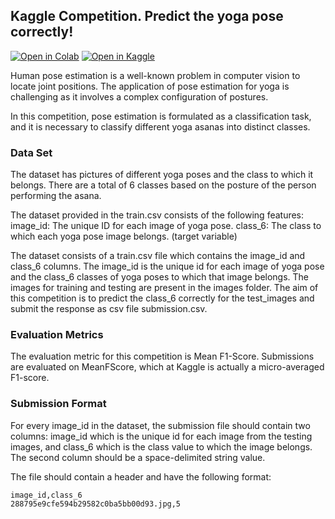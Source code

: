
## Kaggle Competition. Predict the yoga pose correctly!

[![Open in Colab](https://colab.research.google.com/assets/colab-badge.svg)](https://colab.research.google.com/github/alex-agency/kaggle-yoga-pose-prediction/blob/main/yoga-pose-movenet.ipynb) [![Open in Kaggle](https://kaggle.com/static/images/open-in-kaggle.svg)](https://kaggle.com/kernels/welcome?src=https://github.com/alex-agency/kaggle-yoga-pose-prediction/blob/main/yoga-pose-movenet.ipynb)

Human pose estimation is a well-known problem in computer vision to locate joint positions. The application of pose estimation for yoga is challenging as it involves a complex configuration of postures.

In this competition, pose estimation is formulated as a classification task, and it is necessary to classify different yoga asanas into distinct classes.

### Data Set
The dataset has pictures of different yoga poses and the class to which it belongs. There are a total of 6 classes based on the posture of the person performing the asana.

The dataset provided in the train.csv consists of the following features:
image_id: The unique ID for each image of yoga pose.
class_6: The class to which each yoga pose image belongs. (target variable)

The dataset consists of a train.csv file which contains the image_id and class_6 columns. The image_id is the unique id for each image of yoga pose and the class_6 classes of yoga poses to which that image belongs. The images for training and testing are present in the images folder. The aim of this competition is to predict the class_6 correctly for the test_images and submit the response as csv file submission.csv.

### Evaluation Metrics
The evaluation metric for this competition is Mean F1-Score. Submissions are evaluated on MeanFScore, which at Kaggle is actually a micro-averaged F1-score.

### Submission Format
For every image_id in the dataset, the submission file should contain two columns: image_id which is the unique id for each image from the testing images, and class_6 which is the class value to which the image belongs. The second column should be a space-delimited string value.

The file should contain a header and have the following format:

```
image_id,class_6
288795e9cfe594b29582c0ba5bb00d93.jpg,5
```